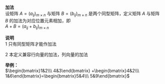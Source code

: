 **加法**  
设矩阵 $A=(a_{ij})_{m\times n}$ 与矩阵 $B=(b_{ij})_{m\times n}$ 是两个同型矩阵，定义矩阵 $A$ 与矩阵 $B$ 的加法为对应位置元素相加，即  
 $A+B=(a_{ij}+b_{ij})_{m\times n}$   
  
**说明**  
1 只有同型矩阵才能作加法  
  
2 本定义兼容行向量的加法，列向量的加法  
  
**举例：**  
 $\begin{bmatrix}1&2\\\ 4&3\end{bmatrix}  
+\begin{bmatrix}4&2\\\ 1&6\end{bmatrix}=\begin{bmatrix}5&4\\\ 5&9\end{bmatrix}$   
